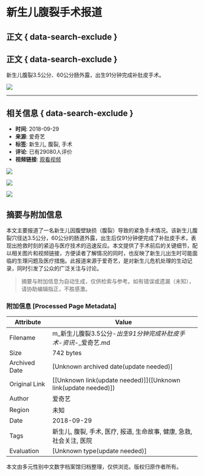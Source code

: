 # 新生儿腹裂手术报道

## 正文 { data-search-exclude }


## 正文 { data-search-exclude }

新生儿腹裂3.5公分、60公分肠外露，出生91分钟完成补肚皮手术。

![](//pic1.iqiyipic.com/lequ/20210610/a1fcaf74d859477cac6cae768ac594b9.png)

---

## 相关信息 { data-search-exclude }

- **时间**: 2018-09-29
- **来源**: 爱奇艺
- **标签**: 新生儿, 腹裂, 手术
- **评论**: 已有29080人评价
- **视频链接**: [观看视频](https://www.iqiyi.com/a_19rrh7a6fx.html)

![](https://pic0.iqiyipic.com/image/20180929/e9/2a/v_119455266_m_601_160_90.jpg)

![](https://pic7.iqiyipic.com/image/20180929/c4/d4/v_119455388_m_601_160_90.jpg)

![](https://pic8.iqiyipic.com/image/20180930/e1/78/v_119455800_m_601_m1_160_90.jpg)
<!-- tcd_original_link https://m.iqiyi.com/v_19rr5lw624.html -->


## 摘要与附加信息

<!-- tcd_abstract -->
本文主要报道了一名新生儿因腹壁缺损（腹裂）导致的紧急手术情况。该新生儿腹裂穴径达3.5公分，60公分的肠道外露，出生后仅91分钟便完成了补肚皮手术，表现出抢救时刻的紧迫与医疗技术的迅速反应。本文提供了手术前后的关键细节，配以相关图片和视频链接，方便读者了解情况的同时，也反映了新生儿出生时可能面临的生理问题及医疗措施。此报道来源于爱奇艺，是对新生儿危机处理的生动记录，同时引发了公众的广泛关注与讨论。
<!-- tcd_abstract_end -->

> 摘要与附加信息为自动生成，仅供检索与参考。如有错误或遗漏（未知），请协助编辑指正，不胜感激。

### 附加信息 [Processed Page Metadata]

| Attribute       | Value                                  |
|-----------------|----------------------------------------|
| Filename        | m_新生儿腹裂3.5公分-_出生91分钟完成补肚皮手术-资讯_-_爱奇艺.md                             |
| Size            | 742 bytes                           |
| Archived Date   | [Unknown archived date(update needed)]                             |
| Original Link   | [[Unknown link(update needed)]]([Unknown link(update needed)])                       |
| Author          | 爱奇艺                               |
| Region          | 未知                               |
| Date            | 2018-09-29                                 |
| Tags            | 新生儿, 腹裂, 手术, 医疗, 报道, 生命故事, 健康, 急救, 社会关注, 医院                                 |
| Evaluation            | [Unknown type(update needed)]                                 |
<!-- tcd_table_end -->

本文由多元性别中文数字档案馆归档整理，仅供浏览。版权归原作者所有。

